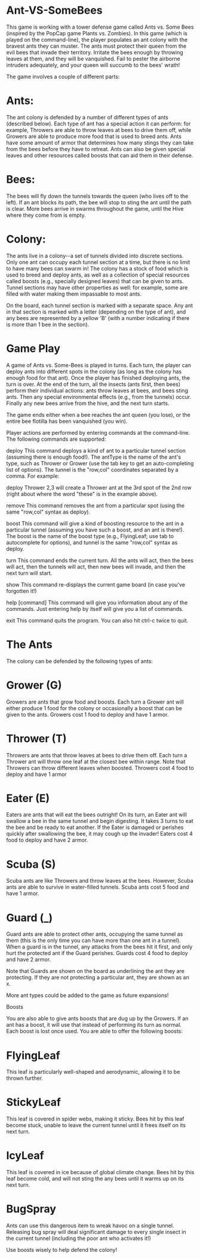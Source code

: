 # Ant-VS-SomeBees
This game is working with a tower defense game called Ants vs. Some Bees (inspired by the PopCap game Plants vs. Zombies). In this game (which is played on the command-line), the player populates an ant colony with the bravest ants they can muster. The ants must protect their queen from the evil bees that invade their territory. Irritate the bees enough by throwing leaves at them, and they will be vanquished. Fail to pester the airborne intruders adequately, and your queen will succumb to the bees' wrath!


The game involves a couple of different parts:

# Ants:
The ant colony is defended by a number of different types of ants (described below). Each type of ant has a special action it can perform: for example, Throwers are able to throw leaves at bees to drive them off, while Growers are able to produce more food that is used to breed ants. Ants have some amount of armor that determines how many stings they can take from the bees before they have to retreat. Ants can also be given special leaves and other resources called boosts that can aid them in their defense.

# Bees:
The bees will fly down the tunnels towards the queen (who lives off to the left). If an ant blocks its path, the bee will stop to sting the ant until the path is clear. More bees arrive in swarms throughout the game, until the Hive where they come from is empty.

# Colony:
The ants live in a colony--a set of tunnels divided into discrete sections. Only one ant can occupy each tunnel section at a time, but there is no limit to have many bees can swarm in! The colony has a stock of food which is used to breed and deploy ants, as well as a collection of special resources called boosts (e.g., specially designed leaves) that can be given to ants. Tunnel sections may have other properties as well: for example, some are filled with water making them impassable to most ants.

On the board, each tunnel section is marked with a separate space. Any ant in that section is marked with a letter (depending on the type of ant), and any bees are represented by a yellow 'B' (with a number indicating if there is more than 1 bee in the section).

# Game Play

A game of Ants vs. Some-Bees is played in turns. Each turn, the player can deploy ants into different spots in the colony (as long as the colony has enough food for that ant). Once the player has finished deploying ants, the turn is over. At the end of the turn, all the insects (ants first, then bees) perform their individual actions: ants throw leaves at bees, and bees sting ants. Then any special environmental effects (e.g., from the tunnels) occur. Finally any new bees arrive from the hive, and the next turn starts.

The game ends either when a bee reaches the ant queen (you lose), or the entire bee flotilla has been vanquished (you win).

Player actions are performed by entering commands at the command-line. The following commands are supported:

deploy <antType> <tunnel> This command deploys a kind of ant to a particular tunnel section (assuming there is enough food!). The antType is the name of the ant's type, such as Thrower or Grower (use the tab key to get an auto-completing list of options). The tunnel is the "row,col" coordinates separated by a comma. For example:

  deploy Thrower 2,3
will create a Thrower ant at the 3rd spot of the 2nd row (right about where the word "these" is in the example above).

remove <tunnel> This command removes the ant from a particular spot (using the same "row,col" syntax as deploy).

boost <boost> <tunnel> This command will give a kind of boosting resource to the ant in a particular tunnel (assuming you have such a boost, and an ant is there!). The boost is the name of the boost type (e.g., FlyingLeaf; use tab to autocomplete for options), and tunnel is the same "row,col" syntax as deploy.

turn This command ends the current turn. All the ants will act, then the bees will act, then the tunnels will act, then new bees will invade, and then the next turn will start.

show This command re-displays the current game board (in case you've forgotten it!)

help [command] This command will give you information about any of the commands. Just entering help by itself will give you a list of commands.

exit This command quits the program. You can also hit ctrl-c twice to quit.

# The Ants

The colony can be defended by the following types of ants:

# Grower (G)
Growers are ants that grow food and boosts. Each turn a Grower ant will either produce 1 food for the colony or occasionally a boost that can be given to the ants. Growers cost 1 food to deploy and have 1 armor.

# Thrower (T)
Throwers are ants that throw leaves at bees to drive them off. Each turn a Thrower ant will throw one leaf at the closest bee within range. Note that Throwers can throw different leaves when boosted. Throwers cost 4 food to deploy and have 1 armor


# Eater (E)
Eaters are ants that will eat the bees outright! On its turn, an Eater ant will swallow a bee in the same tunnel and begin digesting. It takes 3 turns to eat the bee and be ready to eat another. If the Eater is damaged or perishes quickly after swallowing the bee, it may cough up the invader! Eaters cost 4 food to deploy and have 2 armor.

# Scuba (S)
Scuba ants are like Throwers and throw leaves at the bees. However, Scuba ants are able to survive in water-filled tunnels. Scuba ants cost 5 food and have 1 armor.

# Guard (_)
Guard ants are able to protect other ants, occupying the same tunnel as them (this is the only time you can have more than one ant in a tunnel). When a guard is in the tunnel, any attacks from the bees hit it first, and only hurt the protected ant if the Guard perishes. Guards cost 4 food to deploy and have 2 armor.

Note that Guards are shown on the board as underlining the ant they are protecting. If they are not protecting a particular ant, they are shown as an x.

More ant types could be added to the game as future expansions!

Boosts

You are also able to give ants boosts that are dug up by the Growers. If an ant has a boost, it will use that instead of performing its turn as normal. Each boost is lost once used. You are able to offer the following boosts:

# FlyingLeaf
This leaf is particularly well-shaped and aerodynamic, allowing it to be thrown further.

# StickyLeaf
This leaf is covered in spider webs, making it sticky. Bees hit by this leaf become stuck, unable to leave the current tunnel until it frees itself on its next turn.

# IcyLeaf
This leaf is covered in ice because of global climate change. Bees hit by this leaf become cold, and will not sting the any bees until it warms up on its next turn.

# BugSpray
Ants can use this dangerous item to wreak havoc on a single tunnel. Releasing bug spray will deal significant damage to every single insect in the current tunnel (including the poor ant who activates it!)

Use boosts wisely to help defend the colony!
